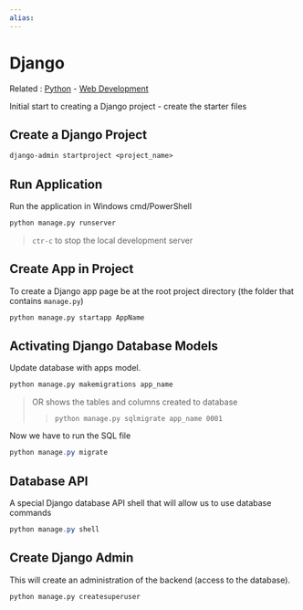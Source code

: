```yaml
---
alias:
---
```


# Django

Related : [Python](Python.md) - [Web Development](Web%20Development.md)

Initial start to creating a Django project - create the starter files

## Create a Django Project

```txt
django-admin startproject <project_name>
```

## Run Application

Run the application in Windows cmd/PowerShell

```cmd
python manage.py runserver
```

> `ctr-c` to stop the local development server

## Create App in Project

To create a Django app page be at the root project directory (the folder that contains `manage.py`)

```cmd
python manage.py startapp AppName
```

## Activating Django Database Models

Update database with apps model.

```sh
python manage.py makemigrations app_name
```

> OR shows the tables and columns created to database
>
> > `python manage.py sqlmigrate app_name 0001`

Now we have to run the SQL file

```powershell
python manage.py migrate
```

## Database API

A special Django database API shell that will allow us to use database commands

```powershell
python manage.py shell
```

## Create Django Admin

This will create an administration of the backend (access to the database).

```term
python manage.py createsuperuser
```
